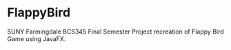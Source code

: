 # FlappyBird
SUNY Farmingdale BCS345 Final Semester Project
recreation of Flappy Bird Game using JavaFX.
